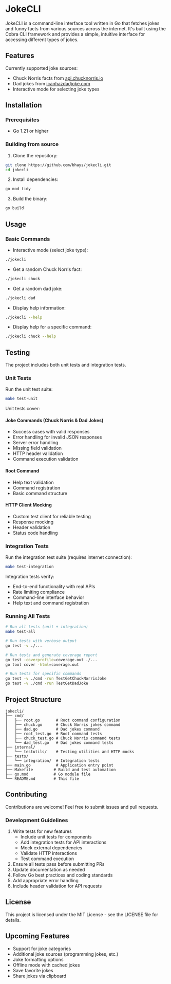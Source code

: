 # JokeCLI

JokeCLI is a command-line interface tool written in Go that fetches jokes and funny facts from various sources across the internet. It's built using the Cobra CLI framework and provides a simple, intuitive interface for accessing different types of jokes.

## Features

Currently supported joke sources:
- Chuck Norris facts from [api.chucknorris.io](https://api.chucknorris.io/)
- Dad jokes from [icanhazdadjoke.com](https://icanhazdadjoke.com/)
- Interactive mode for selecting joke types

## Installation

### Prerequisites
- Go 1.21 or higher

### Building from source

1. Clone the repository:
```bash
git clone https://github.com/bhays/jokecli.git
cd jokecli
```

2. Install dependencies:
```bash
go mod tidy
```

3. Build the binary:
```bash
go build
```

## Usage

### Basic Commands

- Interactive mode (select joke type):
```bash
./jokecli
```

- Get a random Chuck Norris fact:
```bash
./jokecli chuck
```

- Get a random dad joke:
```bash
./jokecli dad
```

- Display help information:
```bash
./jokecli --help
```

- Display help for a specific command:
```bash
./jokecli chuck --help
```

## Testing

The project includes both unit tests and integration tests.

### Unit Tests
Run the unit test suite:
```bash
make test-unit
```

Unit tests cover:
#### Joke Commands (Chuck Norris & Dad Jokes)
- Success cases with valid responses
- Error handling for invalid JSON responses
- Server error handling
- Missing field validation
- HTTP header validation
- Command execution validation

#### Root Command
- Help text validation
- Command registration
- Basic command structure

#### HTTP Client Mocking
- Custom test client for reliable testing
- Response mocking
- Header validation
- Status code handling

### Integration Tests
Run the integration test suite (requires internet connection):
```bash
make test-integration
```

Integration tests verify:
- End-to-end functionality with real APIs
- Rate limiting compliance
- Command-line interface behavior
- Help text and command registration

### Running All Tests
```bash
# Run all tests (unit + integration)
make test-all

# Run tests with verbose output
go test -v ./...

# Run tests and generate coverage report
go test -coverprofile=coverage.out ./...
go tool cover -html=coverage.out

# Run tests for specific commands
go test -v ./cmd -run TestGetChuckNorrisJoke
go test -v ./cmd -run TestGetDadJoke
```

## Project Structure

```
jokecli/
├── cmd/
│   ├── root.go       # Root command configuration
│   ├── chuck.go      # Chuck Norris jokes command
│   ├── dad.go        # Dad jokes command
│   ├── root_test.go  # Root command tests
│   ├── chuck_test.go # Chuck Norris command tests
│   └── dad_test.go   # Dad jokes command tests
├── internal/
│   └── testutils/    # Testing utilities and HTTP mocks
├── tests/
│   └── integration/  # Integration tests
├── main.go           # Application entry point
├── Makefile         # Build and test automation
├── go.mod           # Go module file
└── README.md        # This file
```

## Contributing

Contributions are welcome! Feel free to submit issues and pull requests.

### Development Guidelines
1. Write tests for new features
   - Include unit tests for components
   - Add integration tests for API interactions
   - Mock external dependencies
   - Validate HTTP interactions
   - Test command execution
2. Ensure all tests pass before submitting PRs
3. Update documentation as needed
4. Follow Go best practices and coding standards
5. Add appropriate error handling
6. Include header validation for API requests

## License

This project is licensed under the MIT License - see the LICENSE file for details.

## Upcoming Features

- Support for joke categories
- Additional joke sources (programming jokes, etc.)
- Joke formatting options
- Offline mode with cached jokes
- Save favorite jokes
- Share jokes via clipboard 